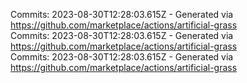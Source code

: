 Commits: 2023-08-30T12:28:03.615Z - Generated via https://github.com/marketplace/actions/artificial-grass
<br>
Commits: 2023-08-30T12:28:03.615Z - Generated via https://github.com/marketplace/actions/artificial-grass
<br>
Commits: 2023-08-30T12:28:03.615Z - Generated via https://github.com/marketplace/actions/artificial-grass
<br>
